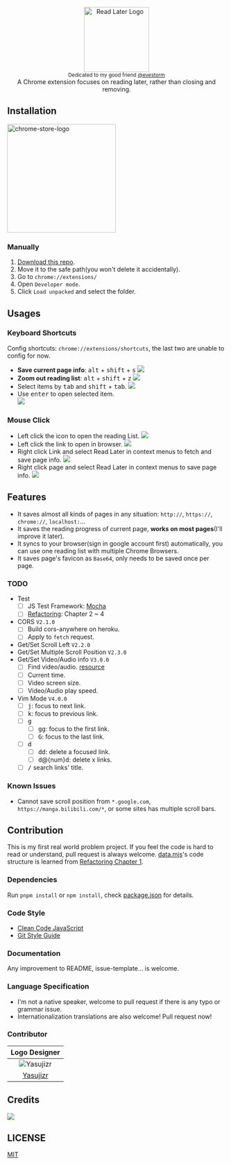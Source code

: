<p align="center">
  <img src="images/logotype.png" alt="Read Later Logo" height="150px"><br>
  <sub>Dedicated to my good friend <a href="https://github.com/evestorm">@evestorm</a></sub><br>
  A Chrome extension focuses on reading later, rather than closing and removing.
</p>

## Installation
<a href="https://chrome.google.com/webstore/detail/fbmfcfkokefgbmfcjahdmomlifclekib/">
  <img src="docs/images/chrome-store-logo.png" width="250px" alt="chrome-store-logo">
</a>

### Manually
1. [Download this repo](https://github.com/willbchang/chrome-read-later/releases/latest).
2. Move it to the safe path(you won't delete it accidentally).
3. Go to `chrome://extensions/`
4. Open `Developer mode`.
5. Click `Load unpacked` and select the folder.

## Usages
### Keyboard Shortcuts
Config shortcuts: `chrome://extensions/shortcuts`, the last two are unable to config for now.
- **Save current page info**: <kbd>alt</kbd> + <kbd>shift</kbd> + <kbd>s</kbd>
  ![](docs/images/shortcut-save-page.gif)
- **Zoom out reading list**: <kbd>alt</kbd> + <kbd>shift</kbd> + <kbd>z</kbd>
  ![](docs/images/shortcut-zoom-out-reading-list.gif)
- Select items by <kbd>tab</kbd> and <kbd>shift</kbd> + <kbd>tab</kbd>.
  ![](docs/images/shortcut-tab-select-reading-item.gif)
- Use <kbd>enter</kbd> to open selected item.<br>
  ![](docs/images/shortcut-open-selected-reading-item.gif)

### Mouse Click
- Left click the icon to open the reading List.
  ![](docs/images/click-icon-to-open-reading-list.gif)
- Left click the link to open in browser.
  ![](docs/images/click-link-to-open-reading-item.gif)
- Right click Link and select Read Later in context menus to fetch and save page info.
  ![](docs/images/right-click-link-to-save.gif)
- Right click page and select Read Later in context menus to save page info.
  ![](docs/images/right-lick-page-to-save.gif)



## Features
- It saves almost all kinds of pages in any situation: `http://`, `https://`, `chrome://`, `localhost:`...
- It saves the reading progress of current page, **works on most pages**(I'll improve it later).
- It syncs to your browser(sign in google account first) automatically, you can use one reading list with multiple Chrome Browsers.
- It saves page's favicon as `Base64`, only needs to be saved once per page.

### TODO
- Test
  - [ ] JS Test Framework: [Mocha](https://mochajs.org)
  - [ ] [Refactoring](https://learning.oreilly.com/library/view/refactoring-improving-the/9780134757681): Chapter 2 ~ 4
- CORS `V2.1.0`
  - [ ] Build cors-anywhere on heroku.
  - [ ] Apply to `fetch` request. 
- Get/Set Scroll Left `V2.2.0`
- Get/Set Multiple Scroll Position `V2.3.0`
- Get/Set Video/Audio info `V3.0.0`
  - [ ] Find video/audio. [resource](https://github.com/igrigorik/videospeed/blob/master/inject.js)
  - [ ] Current time.
  - [ ] Video screen size.
  - [ ] Video/Audio play speed.
- Vim Mode `V4.0.0`
  - [ ] <kbd>j</kbd>: focus to next link.
  - [ ] <kbd>k</kbd>: focus to previous link.
  - [ ] <kbd>g</kbd>
    - [ ] <kbd>gg</kbd>: focus to the first link.
    - [ ] <kbd>G</kbd>: focus to the last link.
  - [ ] <kbd>d</kbd>
    - [ ] <kbd>dd</kbd>: delete a focused link.
    - [ ] <kbd>d</kbd>@{num}<kbd>d</kbd>: delete x links.
  - [ ] <kbd>/</kbd> search links' title.

### Known Issues
- Cannot save scroll position from `*.google.com`, `https://manga.bilibili.com/*`, or some sites has multiple scroll bars.

## Contribution
This is my first real world problem project. If you feel the code is hard to read or understand, pull request is always welcome.
[data.mjs](https://github.com/willbchang/chrome-read-later/blob/master/modules/data.mjs)'s code structure is learned from [Refactoring Chapter 1](https://learning.oreilly.com/library/view/refactoring-improving-the/9780134757681/).

### Dependencies
Run `pnpm install` or `npm install`, check [package.json](https://github.com/willbchang/chrome-read-later/blob/master/package.json#L22) for details. 

### Code Style
- [Clean Code JavaScript](https://github.com/ryanmcdermott/clean-code-javascript#introduction)
- [Git Style Guide](https://udacity.github.io/git-styleguide/)

### Documentation
Any improvement to README, issue-template... is welcome.

### Language Specification
- I'm not a native speaker, welcome to pull request if there is any typo or grammar issue.
- Internationalization translations are also welcome! Pull request now!

### Contributor
|                              Logo Designer                              |
| :---------------------------------------------------------------------: |
| ![Yasujizr](https://avatars0.githubusercontent.com/u/36993664?s=88&v=4) |
|                 [Yasujizr](https://github.com/Yasujizr)                 |

## Credits
[![](docs/images/ezgif-logo.png)](https://ezgif.com/)

## LICENSE
[MIT](LICENSE)

